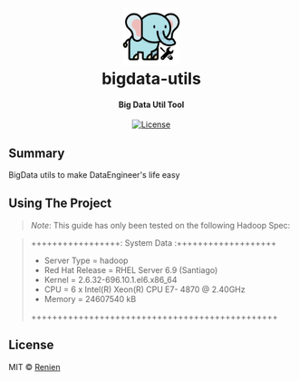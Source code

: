 <h1 align="center">
<img src="https://raw.githubusercontent.com/Renien/bigdata-utils/master/doc/blob/bigdata-utils.png" alt="article" width="20%" height="20%">
    <br>
        bigdata-utils
    <br>
  <h4 align="center">Big Data Util Tool</h4>
</h1>

<p align="center">
  <a href="https://github.com/Renien/bigdata-utils/blob/master/LICENSE">
    <img src="https://img.shields.io/npm/l/express.svg?maxAge=2592000&style=flat-square"
         alt="License">
  </a>
</p>

## Summary

BigData utils to make DataEngineer's life easy

## Using The Project

>*Note*:
>  This guide has only been tested on the following Hadoop Spec:

>+++++++++++++++++: System Data :+++++++++++++++++++
>
>+ Server Type =  hadoop
>+ Red Hat Release =  RHEL Server 6.9 (Santiago)
>+ Kernel =  2.6.32-696.10.1.el6.x86_64
>+ CPU =   6 x Intel(R) Xeon(R) CPU E7- 4870 @ 2.40GHz
>+ Memory =  24607540 kB
>
>+++++++++++++++++++++++++++++++++++++++++++++++

## License
MIT © [Renien](https://twitter.com/RenienJoseph)